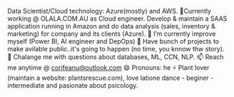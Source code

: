 Data Scientist/Cloud technology: Azure(mostly) and AWS.
🔭Currently working @ OLALA.COM.AU as Cloud engineer. Develop & maintain a SAAS application running in Amazon and do data analysis (sales, inventory & marketing) for company and its clients (Azure).
🌱 I’m currently improve myself (Power BI, AI engineer and DepOps) 
👯 Have bunch of projects to make avilable public..it's going to happen (no time, you knnow thw story).  
💬 Chalange me with questions about databases, ML, CCN, NLP. 
📫 Reach me anytime @ corifeanu@outlook.com
😄 Pronouns: he
⚡ Plant lover (maintain a website: plantsrescue.com), love latione dance - beginer - intermediate and pasionate about psicology. 
